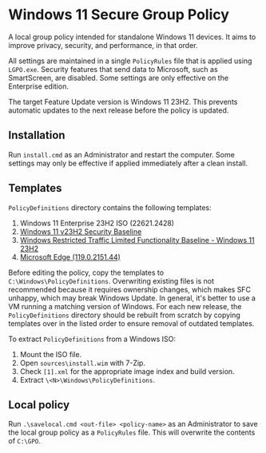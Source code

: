 # Windows 11 Secure Group Policy

A local group policy intended for standalone Windows 11 devices. It aims to improve privacy, security, and performance, in that order.

All settings are maintained in a single `PolicyRules` file that is applied using `LGPO.exe`. Security features that send data to Microsoft, such as SmartScreen, are disabled. Some settings are only effective on the Enterprise edition.

The target Feature Update version is Windows 11 23H2. This prevents automatic updates to the next release before the policy is updated.

## Installation

Run `install.cmd` as an Administrator and restart the computer. Some settings may only be effective if applied immediately after a clean install.

## Templates

`PolicyDefinitions` directory contains the following templates:

1. Windows 11 Enterprise 23H2 ISO (22621.2428)
2. [Windows 11 v23H2 Security Baseline][SCT]
3. [Windows Restricted Traffic Limited Functionality Baseline - Windows 11 23H2][RTLFB]
4. [Microsoft Edge (119.0.2151.44)][Edge]

[SCT]: https://www.microsoft.com/en-us/download/details.aspx?id=55319
[RTLFB]: https://learn.microsoft.com/en-us/windows/privacy/manage-connections-from-windows-operating-system-components-to-microsoft-services
[Edge]: https://www.microsoft.com/en-us/edge/business/download

Before editing the policy, copy the templates to `C:\Windows\PolicyDefinitions`. Overwriting existing files is not recommended because it requires ownership changes, which makes SFC unhappy, which may break Windows Update. In general, it's better to use a VM running a matching version of Windows. For each new release, the `PolicyDefinitions` directory should be rebuilt from scratch by copying templates over in the listed order to ensure removal of outdated templates.

To extract `PolicyDefinitions` from a Windows ISO:

1. Mount the ISO file.
2. Open `sources\install.wim` with 7-Zip.
3. Check `[1].xml` for the appropriate image index and build version.
4. Extract `\<N>\Windows\PolicyDefinitions`.

## Local policy

Run `.\savelocal.cmd <out-file> <policy-name>` as an Administrator to save the local group policy as a `PolicyRules` file. This will overwrite the contents of `C:\GPO`.
